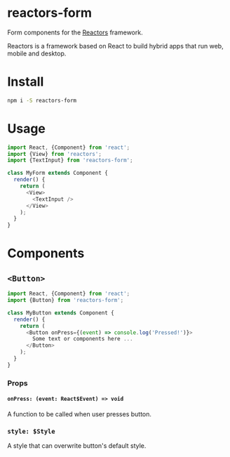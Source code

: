 reactors-form
===

Form components for the [Reactors](https://github.com/co2-git/reactors) framework.

Reactors is a framework based on React to build hybrid apps that run web, mobile and desktop.

# Install

```bash
npm i -S reactors-form
```

# Usage

```javascript
import React, {Component} from 'react';
import {View} from 'reactors';
import {TextInput} from 'reactors-form';

class MyForm extends Component {
  render() {
    return (
      <View>
        <TextInput />
      </View>
    );
  }
}
```

# Components

## `<Button>`

```javascript
import React, {Component} from 'react';
import {Button} from 'reactors-form';

class MyButton extends Component {
  render() {
    return (
      <Button onPress={(event) => console.log('Pressed!')}>
        Some text or components here ...
      </Button>
    );
  }
}
```

### Props

#### `onPress: (event: React$Event) => void`

A function to be called when user presses button.

### `style: $Style`

A style that can overwrite button's default style.
